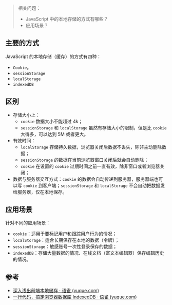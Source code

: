 > 相关问题：
>
> + JavaScript 中的本地存储的方式有哪些？
> + 应用场景？



## 主要的方式

JavaScript 的本地存储（缓存）的方式有四种：

+ `Cookie`。
+ `sessionStorage`
+ `localStorage`
+ `indexedDB`



## 区别

+ 存储大小上：
  + `cookie` 数据大小不能超过 4k；
  + `sessionStorage` 和 `localStorage` 虽然有存储大小的限制，但是比 `cookie` 大得多，可以达到 5M 或者更大。
+ 有效时间：
  + `localStorage` 存储持久数据，浏览器关闭后数据不丢失，除非主动删除数据；
  + `sessionStorage` 的数据在当前浏览器窗口关闭后就会自动删除；
  + `cookie` 在设置的 `cookie` 过期时间之前一直有效，除非窗口或者浏览器关闭；
+ 数据与服务器交互方式：`cookie` 的数据会自动传递到服务器，服务器端也可以写 `cookie` 到客户端；`sessionStorage` 和 `localStorage` 不会自动把数据发给服务器，仅在本地保存。



## 应用场景

针对不同的应用场景：

+ `cookie`：适用于要标记用户和跟踪用户行为的情况；
+ `localStorage`：适合长期保存在本地的数据（令牌）；
+ `sessionStorage`：敏感账号一次性登录保存的数据；
+ `indexedDB`：存储大量数据的情况、在线文档（富文本编辑器）保存编辑历史的情况。



## 参考

+ [深入浅出前端本地储存 · 语雀 (yuque.com)](https://www.yuque.com/starx/fe/oehz1m)
+ [一行代码，搞定浏览器数据库 IndexedDB · 语雀 (yuque.com)](https://www.yuque.com/starx/fe/qbpw7e)